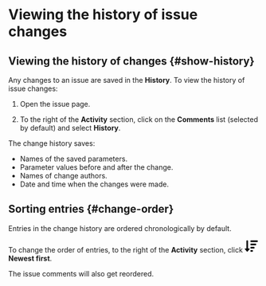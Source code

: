 # Viewing the history of issue changes

## Viewing the history of changes {#show-history}

Any changes to an issue are saved in the **History**. To view the history of issue changes:

1. Open the issue page.

1. To the right of the **Activity** section, click on the **Comments** list (selected by default) and select **History**.

The change history saves:

* Names of the saved parameters.
* Parameter values before and after the change.
* Names of change authors.
* Date and time when the changes were made.

##  Sorting entries {#change-order}

Entries in the change history are ordered chronologically by default.

To change the order of entries, to the right of the **Activity** section, click ![](../../_assets/tracker/svg/new-first.svg) **Newest first**.

The issue comments will also get reordered.

